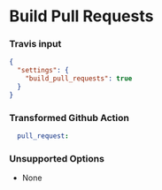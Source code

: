 # Build Pull Requests

### Travis input

```json
{
  "settings": {
    "build_pull_requests": true
  }
}
```

### Transformed Github Action

```yaml
  pull_request:
```

### Unsupported Options

- None 